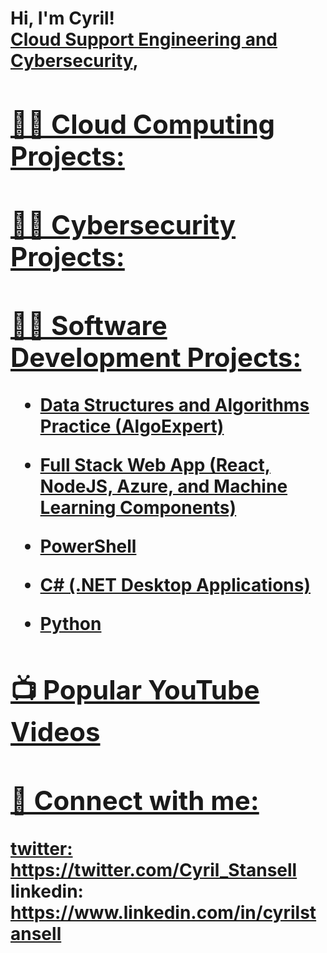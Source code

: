 <h1>Hi, I'm Cyril! <br/><a href="https://github.com/cstansell1">Cloud Support Engineering and Cybersecurity</a>, <a href="(https://www.linkedin.com/in/cyrilstansell)">
  

<h2>👨‍💻 Cloud Computing Projects:</h2>

<h2>👨‍💻 Cybersecurity Projects:</h2>

<h2>👨‍💻 Software Development Projects:</h2>

- <b>Data Structures and Algorithms Practice (AlgoExpert)</b>

- <b>Full Stack Web App (React, NodeJS, Azure, and Machine Learning Components)</b>

- <b>PowerShell</b>

- <b>C# (.NET Desktop Applications)</b>

- <b>Python</b>
 

<h2>📺 Popular YouTube Videos</h2>


<h2> 🤳 Connect with me:</h2>

twitter: https://twitter.com/Cyril_Stansell
linkedin: https://www.linkedin.com/in/cyrilstansell

